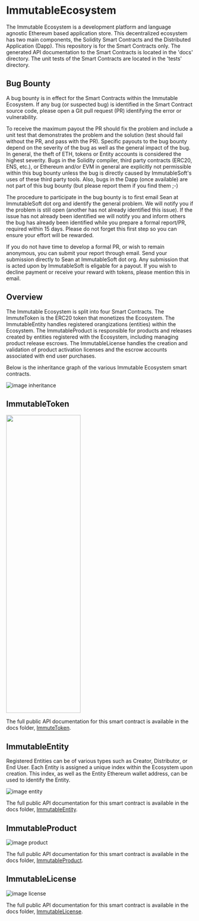 # ImmutableEcosystem

The Immutable Ecosystem is a development platform and language agnostic Ethereum based application store. This decentralized ecosystem has two main components, the Solidity Smart Contracts and the Distributed Application (Dapp). This repository is for the Smart Contracts only. The generated API documentation to the Smart Contracts is located in the 'docs' directory. The unit tests of the Smart Contracts are located in the 'tests' directory.

## Bug Bounty

A bug bounty is in effect for the Smart Contracts within the Immutable Ecosystem. If any bug (or suspected bug) is identified in the Smart Contract source code, please open a Git pull request (PR) identifying the error or vulnerability.

To receive the maximum payout the PR should fix the problem and include a unit test that demonstrates the problem and the solution (test should fail without the PR, and pass with the PR). Specific payouts to the bug bounty depend on the severity of the bug as well as the general impact of the bug. In general, the theft of ETH, tokens or Entity accounts is considered the highest severity. Bugs in the Solidity compiler, third party contracts (ERC20, ENS, etc.), or Ethereum and/or EVM in general are explicitly not permissible within this bug bounty unless the bug is directly caused by ImmutableSoft's uses of these third party tools. Also, bugs in the Dapp (once available) are not part of this bug bounty (but please report them if you find them ;-)

The procedure to participate in the bug bounty is to first email Sean at ImmutableSoft dot org and identify the general problem. We will notify you if the problem is still open (another has not already identified this issue). If the issue has not already been identified we will notify you and inform others the bug has already been identified while you prepare a formal report/PR, required within 15 days. Please do not forget this first step so you can ensure your effort will be rewarded.

If you do not have time to develop a formal PR, or wish to remain anonymous, you can submit your report through email. Send your submission directly to Sean at ImmutableSoft dot org. Any submission that is acted upon by ImmutableSoft is eligable for a payout. If you wish to decline payment or receive your reward with tokens, please mention this in email.

## Overview

The Immutable Ecosystem is split into four Smart Contracts. The ImmuteToken is the ERC20 token that monetizes the Ecosystem. The ImmutableEntity handles registered orangizations (entities) within the Ecosystem. The ImmutableProduct is responsible for products and releases created by entities registered with the Ecosystem, including managing product release escrows. The ImmutableLicense handles the creation and validation of product activation licenses and the escrow accounts associated with end user purchases.

Below is the inheritance graph of the various Immutable Ecosystem smart contracts.

![image inheritance](./images/InheritanceGraph.svg)

## ImmutableToken

<img src="./images/TokenDependencyGraph.svg" width="200" height="800">

The full public API documentation for this smart contract is available in the docs folder, [ImmuteToken](./docs/ImmuteToken.md).

## ImmutableEntity

Registered Entities can be of various types such as Creator, Distributor, or End User. Each Entity is assigned a unique index within the Ecosystem upon creation. This index, as well as the Entity Ethereum wallet address, can be used to identify the Entity.

![image entity](./images/EntityDependencyGraph.svg)

The full public API documentation for this smart contract is available in the docs folder, [ImmutableEntity](./docs/ImmutableEntity.md).

## ImmutableProduct

![image product](./images/ProductDependencyGraph.svg)

The full public API documentation for this smart contract is available in the docs folder, [ImmutableProduct](./docs/ImmutableProduct.md).

## ImmutableLicense

![image license](./images/LicenseDependencyGraph.svg)

The full public API documentation for this smart contract is available in the docs folder, [ImmutableLicense](./docs/ImmutableLicense.md).